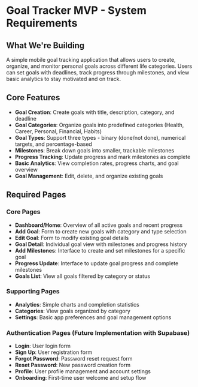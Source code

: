 # Goal Tracker MVP - System Requirements

## What We're Building
A simple mobile goal tracking application that allows users to create, organize, and monitor personal goals across different life categories. Users can set goals with deadlines, track progress through milestones, and view basic analytics to stay motivated and on track.

## Core Features
- **Goal Creation**: Create goals with title, description, category, and deadline
- **Goal Categories**: Organize goals into predefined categories (Health, Career, Personal, Financial, Habits)
- **Goal Types**: Support three types - binary (done/not done), numerical targets, and percentage-based
- **Milestones**: Break down goals into smaller, trackable milestones
- **Progress Tracking**: Update progress and mark milestones as complete
- **Basic Analytics**: View completion rates, progress charts, and goal overview
- **Goal Management**: Edit, delete, and organize existing goals

## Required Pages

### Core Pages
- **Dashboard/Home**: Overview of all active goals and recent progress
- **Add Goal**: Form to create new goals with category and type selection
- **Edit Goal**: Form to modify existing goal details
- **Goal Detail**: Individual goal view with milestones and progress history
- **Add Milestones**: Interface to create and set milestones for a specific goal
- **Progress Update**: Interface to update goal progress and complete milestones
- **Goals List**: View all goals filtered by category or status

### Supporting Pages
- **Analytics**: Simple charts and completion statistics
- **Categories**: View goals organized by category
- **Settings**: Basic app preferences and goal management options

### Authentication Pages (Future Implementation with Supabase)
- **Login**: User login form
- **Sign Up**: User registration form
- **Forgot Password**: Password reset request form
- **Reset Password**: New password creation form
- **Profile**: User profile management and account settings
- **Onboarding**: First-time user welcome and setup flow